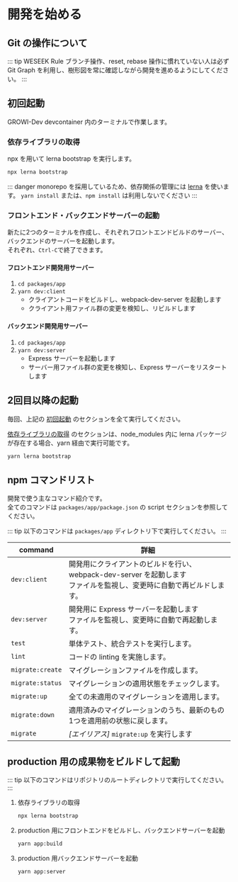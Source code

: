 # 開発を始める

## Git の操作について

::: tip WESEEK Rule
ブランチ操作、reset, rebase 操作に慣れていない人は必ず Git Graph を利用し、樹形図を常に確認しながら開発を進めるようにしてください。
:::

## 初回起動

GROWI-Dev devcontainer 内のターミナルで作業します。

### 依存ライブラリの取得

npx を用いて lerna bootstrap を実行します。

``` bash
npx lerna bootstrap
```

::: danger
monorepo を採用しているため、依存関係の管理には [lerna](https://lerna.js.org/) を使います。
`yarn install` または、`npm install` は利用しないでください
:::


### フロントエンド・バックエンドサーバーの起動

新たに2つのターミナルを作成し、それぞれフロントエンドビルドのサーバー、バックエンドのサーバーを起動します。  
それぞれ、`Ctrl-C`で終了できます。

#### フロントエンド開発用サーバー

1. `cd packages/app`
1. `yarn dev:client`
   - クライアントコードをビルドし、webpack-dev-server を起動します
   - クライアント用ファイル群の変更を検知し、リビルドします

#### バックエンド開発用サーバー

1. `cd packages/app`
1. `yarn dev:server`
   - Express サーバーを起動します
   - サーバー用ファイル群の変更を検知し、Express サーバーをリスタートします


## 2回目以降の起動

毎回、上記の [初回起動](#初回起動) のセクションを全て実行してください。

[依存ライブラリの取得](#依存ライブラリの取得) のセクションは、node_modules 内に lerna パッケージが存在する場合、yarn 経由で実行可能です。

``` bash
yarn lerna bootstrap
```

## npm コマンドリスト

開発で使う主なコマンド紹介です。  
全てのコマンドは `packages/app/package.json` の script セクションを参照してください。

::: tip
以下のコマンドは `packages/app` ディレクトリ下で実行してください。
:::

|command|詳細|
|--|--|
|`dev:client`|開発用にクライアントのビルドを行い、webpack-dev-server を起動します<br>ファイルを監視し、変更時に自動で再ビルドします。|
|`dev:server`|開発用に Express サーバーを起動します<br>ファイルを監視し、変更時に自動で再起動します。|
|`test`|単体テスト、統合テストを実行します。|
|`lint`|コードの linting を実施します。|
|`migrate:create`|マイグレーションファイルを作成します。|
|`migrate:status`|マイグレーションの適用状態をチェックします。|
|`migrate:up`|全ての未適用のマイグレーションを適用します。|
|`migrate:down`|適用済みのマイグレーションのうち、最新のもの1つを適用前の状態に戻します。|
|`migrate`|*[エイリアス]* `migrate:up` を実行します|


## production 用の成果物をビルドして起動

::: tip
以下のコマンドはリポジトリのルートディレクトリで実行してください。
:::

1. 依存ライブラリの取得

    ``` bash
    npx lerna bootstrap
    ```

1. production 用にフロントエンドをビルドし、バックエンドサーバーを起動

    ```bash
    yarn app:build
    ```

1. production 用バックエンドサーバーを起動

    ```bash
    yarn app:server
    ```
